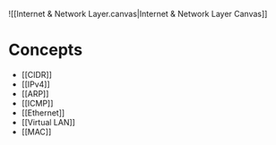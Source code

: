 ![[Internet & Network Layer.canvas|Internet & Network Layer Canvas]]
# Concepts

- [[CIDR]]
- [[IPv4]]
- [[ARP]]
- [[ICMP]]
- [[Ethernet]]
- [[Virtual LAN]]
- [[MAC]]